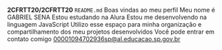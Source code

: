 
**2CFRTT20/2CFRTT20** `README.md`
Boas vindas ao meu perfil 
Meu nome é GABRIEL SENA
    Estou estudando na Alura
    Estou me desenvolvendo na linguagem JavaScript
    Utilizo esse espaço para minha organização e compartilhamento dos meu projetos desenvolvidos
Você pode entrar em contato comigo 
00001094702936sp@al.educacao.sp.gov.br
